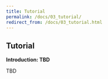 ```yaml
---
title: Tutorial
permalink: /docs/03_tutorial/
redirect_from: /docs/03_tutorial.html
---
```


## Tutorial

**Introduction: TBD**

TBD